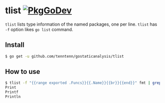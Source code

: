 # tlist [![PkgGoDev](https://pkg.go.dev/badge/github.com/gostaticanalysis/tlist)](https://pkg.go.dev/github.com/gostaticanalysis/tlist)

`tlist` lists type information of the named packages, one per line.
`tlist` has `-f` option likes `go list` command.

## Install

```sh
$ go get -u github.com/tenntenn/gostaticanalysis/tlist
```

## How to use

```sh
$ tlist -f "{{range exported .Funcs}}{{.Name}}{{br}}{{end}}" fmt | grep Print
Print
Printf
Println
```
